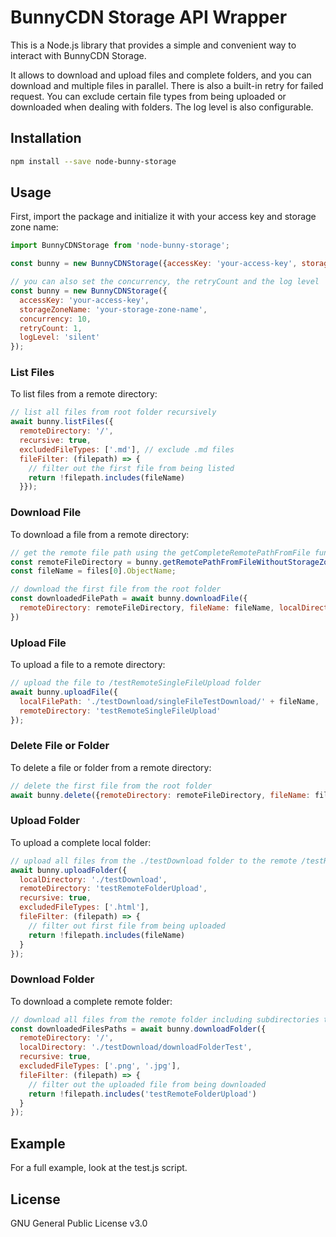 # BunnyCDN Storage API Wrapper

This is a Node.js library that provides a simple and convenient way to interact with BunnyCDN Storage.

It allows to download and upload files and complete folders, and you can download and multiple files in parallel.
There is also a built-in retry for failed request.
You can exclude certain file types from being uploaded or downloaded when dealing with folders.
The log level is also configurable.

## Installation

```bash
npm install --save node-bunny-storage
```

## Usage
First, import the package and initialize it with your access key and storage zone name:

```javascript
import BunnyCDNStorage from 'node-bunny-storage';

const bunny = new BunnyCDNStorage({accessKey: 'your-access-key', storageZoneName: 'your-storage-zone-name'});

// you can also set the concurrency, the retryCount and the log level
const bunny = new BunnyCDNStorage({
  accessKey: 'your-access-key',
  storageZoneName: 'your-storage-zone-name',
  concurrency: 10,
  retryCount: 1,
  logLevel: 'silent'
});
```
### List Files
To list files from a remote directory:
```javascript
// list all files from root folder recursively
await bunny.listFiles({
  remoteDirectory: '/',
  recursive: true,
  excludedFileTypes: ['.md'], // exclude .md files
  fileFilter: (filepath) => {
    // filter out the first file from being listed
    return !filepath.includes(fileName)
  }});
```

### Download File
To download a file from a remote directory:
```javascript
// get the remote file path using the getCompleteRemotePathFromFile function
const remoteFileDirectory = bunny.getRemotePathFromFileWithoutStorageZone(files[0]);
const fileName = files[0].ObjectName;

// download the first file from the root folder
const downloadedFilePath = await bunny.downloadFile({
  remoteDirectory: remoteFileDirectory, fileName: fileName, localDirectory: './testDownload/singleFileTestDownload'
})
```

### Upload File
To upload a file to a remote directory:
```javascript
// upload the file to /testRemoteSingleFileUpload folder
await bunny.uploadFile({
  localFilePath: './testDownload/singleFileTestDownload/' + fileName,
  remoteDirectory: 'testRemoteSingleFileUpload'
});
```

### Delete File or Folder
To delete a file or folder from a remote directory:
```javascript
// delete the first file from the root folder
await bunny.delete({remoteDirectory: remoteFileDirectory, fileName: fileName});
```

### Upload Folder
To upload a complete local folder:
```javascript
// upload all files from the ./testDownload folder to the remote /testRemoteFolderUpload folder, except .html files
await bunny.uploadFolder({
  localDirectory: './testDownload',
  remoteDirectory: 'testRemoteFolderUpload',
  recursive: true,
  excludedFileTypes: ['.html'],
  fileFilter: (filepath) => {
    // filter out first file from being uploaded
    return !filepath.includes(fileName)
  }
});
```

### Download Folder
To download a complete remote folder:
```javascript
// download all files from the remote folder including subdirectories to the ./testDownload/downloadFolderTest folder, except .png and .jpg files
const downloadedFilesPaths = await bunny.downloadFolder({
  remoteDirectory: '/',
  localDirectory: './testDownload/downloadFolderTest',
  recursive: true,
  excludedFileTypes: ['.png', '.jpg'],
  fileFilter: (filepath) => {
    // filter out the uploaded file from being downloaded
    return !filepath.includes('testRemoteFolderUpload')
  }
});
```

## Example
For a full example, look at the test.js script.

## License
GNU General Public License v3.0
